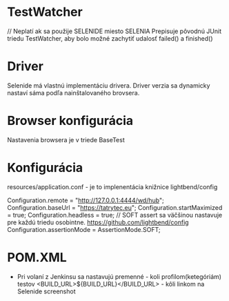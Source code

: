 TestWatcher
====================
// Neplatí ak sa použije SELENIDE miesto SELENIA
Prepisuje pôvodnú JUnit triedu TestWatcher, aby bolo možné
zachytiť udalosť failed() a finished()


Driver
====================
Selenide má vlastnú implementáciu drivera. 
Driver verzia sa dynamicky nastaví sáma podľa nainštalovaného brovsera.


Browser konfigurácia
====================
Nastavenia browsera je v triede BaseTest


Konfigurácia
====================
resources/application.conf - je to implenentácia knižnice lightbend/config

Configuration.remote = "http://127.0.0.1:4444/wd/hub";
Configuration.baseUrl = "https://tatrytec.eu";
Configuration.startMaximized = true;
Configuration.headless = true;
// SOFT assert sa väčšinou nastavuje pre každú triedu osobintne. https://github.com/lightbend/config
Configuration.assertionMode = AssertionMode.SOFT;  

POM.XML
=====================
- Pri volaní z Jenkinsu sa nastavujú premenné
    <category></category> - koli profilom(ketegóriám) testov
    <BUILD_URL>${BUILD_URL}</BUILD_URL> - kôli linkom na Selenide screenshot
